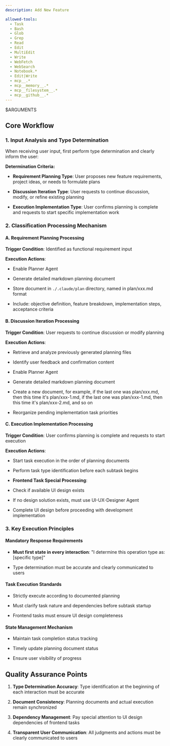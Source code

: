 ```yaml
---
description: Add New Feature

allowed-tools:
  - Task
  - Bash
  - Glob
  - Grep
  - Read
  - Edit
  - MultiEdit
  - Write
  - WebFetch
  - WebSearch
  - Notebook.*
  - Edit|Write
  - mcp__.*
  - mcp__memory__.*
  - mcp__filesystem__.*
  - mcp__github__.*
---
```


$ARGUMENTS

## Core Workflow

### 1. Input Analysis and Type Determination

When receiving user input, first perform type determination and clearly inform the user:

**Determination Criteria:**

- **Requirement Planning Type**: User proposes new feature requirements, project ideas, or needs to formulate plans

- **Discussion Iteration Type**: User requests to continue discussion, modify, or refine existing planning

- **Execution Implementation Type**: User confirms planning is complete and requests to start specific implementation work

### 2. Classification Processing Mechanism

#### A. Requirement Planning Processing

**Trigger Condition**: Identified as functional requirement input

**Execution Actions**:

- Enable Planner Agent

- Generate detailed markdown planning document

- Store document in `./.claude/plan` directory, named in plan/xxx.md format

- Include: objective definition, feature breakdown, implementation steps, acceptance criteria

#### B. Discussion Iteration Processing

**Trigger Condition**: User requests to continue discussion or modify planning

**Execution Actions**:

- Retrieve and analyze previously generated planning files

- Identify user feedback and confirmation content

- Enable Planner Agent

- Generate detailed markdown planning document

- Create a new document, for example, if the last one was plan/xxx.md, then this time it's plan/xxx-1.md, if the last one was plan/xxx-1.md, then this time it's plan/xxx-2.md, and so on

- Reorganize pending implementation task priorities

#### C. Execution Implementation Processing

**Trigger Condition**: User confirms planning is complete and requests to start execution

**Execution Actions**:

- Start task execution in the order of planning documents

- Perform task type identification before each subtask begins

- **Frontend Task Special Processing**:

- Check if available UI design exists

- If no design solution exists, must use UI-UX-Designer Agent

- Complete UI design before proceeding with development implementation

### 3. Key Execution Principles

#### Mandatory Response Requirements

- **Must first state in every interaction**: "I determine this operation type as: [specific type]"

- Type determination must be accurate and clearly communicated to users

#### Task Execution Standards

- Strictly execute according to documented planning

- Must clarify task nature and dependencies before subtask startup

- Frontend tasks must ensure UI design completeness

#### State Management Mechanism

- Maintain task completion status tracking

- Timely update planning document status

- Ensure user visibility of progress

## Quality Assurance Points

1. **Type Determination Accuracy**: Type identification at the beginning of each interaction must be accurate

2. **Document Consistency**: Planning documents and actual execution remain synchronized

3. **Dependency Management**: Pay special attention to UI design dependencies of frontend tasks

4. **Transparent User Communication**: All judgments and actions must be clearly communicated to users
